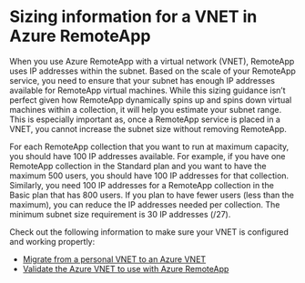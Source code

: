 
<properties 
    pageTitle="Sizing information for a VNET in Azure RemoteApp"
    description="Learn about the IP address requirements for Azure RemoteApp running with a VNET" 
    services="remoteapp" 
    documentationCenter="" 
    authors="lizap" 
    manager="mbaldwin" />

<tags 
    ms.service="remoteapp" 
    ms.date="08/10/2015" 
    wacn.date="" />



# Sizing information for a VNET in Azure RemoteApp

When you use Azure RemoteApp with a virtual network (VNET), RemoteApp uses IP addresses within the subnet. Based on the scale of your RemoteApp service, you need to ensure that your subnet has enough IP addresses available for RemoteApp virtual machines. While this sizing guidance isn’t perfect given how RemoteApp dynamically spins up and spins down virtual machines within a collection, it will help you estimate your subnet range. This is especially important as, once a RemoteApp service is placed in a VNET, you cannot increase the subnet size without removing RemoteApp.

For each RemoteApp collection that you want to run at maximum capacity, you should have 100 IP addresses available. For example, if you have one RemoteApp collection in the Standard plan and you want to have the maximum 500 users, you should have 100 IP addresses for that collection. Similarly, you need 100 IP addresses for a RemoteApp collection in the Basic plan that has 800 users. If you plan to have fewer users (less than the maximum), you can reduce the IP addresses needed per collection. The minimum subnet size requirement is 30 IP addresses (/27). 

Check out the following information to make sure your VNET is configured and working propertly:

- [Migrate from a personal VNET to an Azure VNET](/documentation/articles/remoteapp-migratevnet)
- [Validate the Azure VNET to use with Azure RemoteApp](/documentation/articles/remoteapp-vnet)
  
 